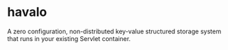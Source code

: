 havalo
======

A zero configuration, non-distributed key-value structured storage system that runs in your existing Servlet container.